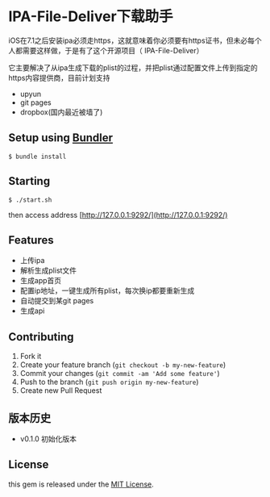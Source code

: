 # IPA-File-Deliver下载助手

iOS在7.1之后安装ipa必须走https，这就意味着你必须要有https证书，但未必每个人都需要这样做，于是有了这个开源项目（ IPA-File-Deliver）

它主要解决了从ipa生成下载的plist的过程，并把plist通过配置文件上传到指定的https内容提供商，目前计划支持

- upyun
- git pages
- dropbox(国内最近被墙了)

## Setup using [Bundler](http://gembundler.com/ "Bundler")

    $ bundle install

## Starting

    $ ./start.sh
	
then access address [http://127.0.0.1:9292/](http://127.0.0.1:9292/)

## Features

- 上传ipa
- 解析生成plist文件
- 生成app首页
- 配置ip地址，一键生成所有plist，每次换ip都要重新生成
- 自动提交到某git pages
- 生成api


## Contributing

1. Fork it
2. Create your feature branch (`git checkout -b my-new-feature`)
3. Commit your changes (`git commit -am 'Add some feature'`)
4. Push to the branch (`git push origin my-new-feature`)
5. Create new Pull Request


## 版本历史

- v0.1.0 初始化版本 

## License

this gem is released under the [MIT License](http://www.opensource.org/licenses/MIT).
